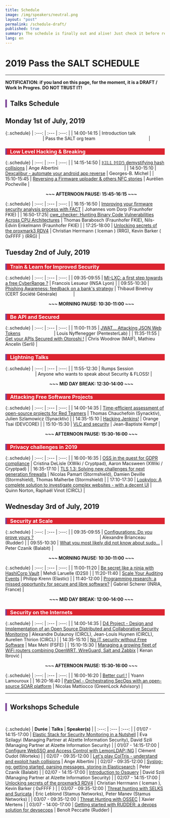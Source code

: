 ```yaml
---
title: Schedule
image: /img/speakers/neutral.png
layout: "post"
permalink: /schedule-draft/
published: true
summary: The schedule is finally out and alive! Just check it before registering to the event :)
lang: en
---
```


# 2019 Pass the SALT SCHEDULE

---

**NOTIFICATION: if you land on this page, for the moment, it is a DRAFT / Work In Progres. DO NOT TRUST IT!**

<div style="border-left: 5px solid #7b4397; padding-left: 10px"> <h2>Talks Schedule</h2></div>

## Monday 1st of July, 2019

{:.schedule}
| :---:  | :---   | :---:         |
| 14:00-14:15 | Introduction talk &nbsp; &nbsp; &nbsp; &nbsp; &nbsp; &nbsp; &nbsp; &nbsp; &nbsp; &nbsp; &nbsp; &nbsp; &nbsp; &nbsp; &nbsp; &nbsp; &nbsp; &nbsp; &nbsp; &nbsp; &nbsp; &nbsp; &nbsp; &nbsp; &nbsp; &nbsp; | Pass the SALT org team &nbsp; &nbsp; &nbsp; &nbsp; &nbsp; &nbsp; &nbsp; &nbsp; &nbsp; &nbsp; &nbsp; &nbsp; &nbsp; &nbsp; &nbsp; &nbsp; &nbsp; &nbsp; &nbsp; &nbsp; &nbsp; |

<div style="border-left: 5px solid #7b4397; color: white; background-color: #dc2430; padding-left: 10px"> <h3> Low Level Hacking & Breaking </h3></div>

{:.schedule}
| :---:  | :---   | :---:         |
| 14:15-14:50 | [𝕂𝕀𝕃𝕃 𝕄𝔻𝟝 demystifying hash collisions](/talks/91.html) | Ange Albertini &nbsp; &nbsp; &nbsp; &nbsp; &nbsp; &nbsp; &nbsp; &nbsp; &nbsp; &nbsp; &nbsp; &nbsp; &nbsp; &nbsp; &nbsp; &nbsp; &nbsp; &nbsp; &nbsp; &nbsp; &nbsp; &nbsp; &nbsp; &nbsp; &nbsp; &nbsp; |
| 14:50-15:10 | [Dexcalibur - automate your android app reverse](/talks/95.html) | Georges-B. Michel |
| 15:10-15:45 | [Reversing a Firmware uploader & others NFC stories](/talks/58.html) | Aurélien Pocheville |

<div style="padding-left:40px"><div style="text-align: center; font-weight: bold">~~~ AFTERNOON PAUSE: 15:45-16:15 ~~~</div></div>

{:.schedule}
| :---:  | :---   | :---:         |
| 16:15-16:50 | [Improving your firmware security analysis process with FACT](/talks/71.html) | Johannes vom Dorp (Fraunhofer FKIE) |
| 16:50-17:25| [cwe_checker: Hunting Binary Code Vulnerabilities Across CPU Architectures](/talks/74.html) | Thomas Barabosch (Fraunhofer FKIE), Nils-Edvin Enkelmann (Fraunhofer FKIE) |
| 17:25-18:00 | [Unlocking secrets of the proxmark3 RDV4](/talks/49.html) | Christian Herrmann ( Iceman ) (RRG), Kevin Barker ( 0xFFFF ) (RRG) |

## Tuesday 2nd of July, 2019

<div style="border-left: 5px solid #7b4397; color: white; background-color: #dc2430; padding-left: 10px"> <h3>Train & Learn for Improved Security</h3></div>

{:.schedule}
| :---:  | :---   | :---:         |
| 09:35-09:55 | [MI-LXC: a first step towards a free CyberRange ?](/talks/57.html) | Francois Lesueur (INSA Lyon) |
| 09:55-10:30 | [Phishing Awareness: feedback on a bank's strategy](/talks/63.html) | Thibaud Binetruy (CERT Société Générale) &nbsp; &nbsp; &nbsp; &nbsp; &nbsp; &nbsp; |

<div style="padding-left:40px"><div style="text-align: center; font-weight: bold">~~~ MORNING PAUSE: 10:30-11:00 ~~~</div></div>

<div style="border-left: 5px solid #7b4397; color: white; background-color: #dc2430; padding-left: 10px"> <h3>Be API and Secured</h3></div>

{:.schedule}
| :---:  | :---   | :---:         |
| 11:00-11:35 | [JWAT... Attacking JSON Web Tokens](/talks/45.html) &nbsp; &nbsp; &nbsp; &nbsp; &nbsp; &nbsp; &nbsp; &nbsp; &nbsp; &nbsp; &nbsp; &nbsp; &nbsp;  | Louis Nyffenegger (PentesterLab) |
| 11:35-11:55 | [Get your APIs Secured with Otoroshi !](/talks/60.html) | Chris Woodrow (MAIF), Mathieu Ancelin (Serli) |

<div style="border-left: 5px solid #7b4397; color: white; background-color: #dc2430; padding-left: 10px"> <h3>Lightning Talks</h3></div>

{:.schedule}
| :---:  | :---   | :---:         |
| 11:55-12:30  | Rumps Session &nbsp; &nbsp; &nbsp; &nbsp; &nbsp; &nbsp; &nbsp; &nbsp; &nbsp; &nbsp; &nbsp; &nbsp; &nbsp; &nbsp; &nbsp; &nbsp; &nbsp; &nbsp; &nbsp; &nbsp; &nbsp; &nbsp; &nbsp; &nbsp; | Anyone who wants to speak about Security & FLOSS! |

<div style="padding-left:40px"><div style="text-align: center; font-weight: bold">~~~ MID DAY BREAK: 12:30-14:00 ~~~</div></div>

<div style="border-left: 5px solid #7b4397; color: white; background-color: #dc2430; padding-left: 10px"> <h3>Attacking Free Software Projects</h3></div>

{:.schedule}
| :---:  | :---   | :---:         |
| 14:00-14:35 | [Time-efficient assessment of open-source projects for Red Teamers](/talks/75.html) | Thomas Chauchefoin (Synacktiv), Julien Szlamowicz (Synacktiv) |
| 14:35-15:10 | [Hacking Jenkins!](/talks/59.html) | Orange Tsai (DEVCORE) |
| 15:10-15:30 | [VLC and security](/talks/53.html) | Jean-Baptiste Kempf |

<div style="padding-left:40px"><div style="text-align: center; font-weight: bold">~~~ AFTERNOON PAUSE: 15:30-16:00 ~~~</div></div>

<div style="border-left: 5px solid #7b4397; color: white; background-color: #dc2430; padding-left: 10px"> <h3>Privacy challenges in 2019</h3></div>

{:.schedule}
| :---:  | :---   | :---:         |
| 16:00-16:35   | [OSS in the quest for GDPR compliance](/talks/51.html) | Cristina DeLisle (XWiki / Cryptpad), Aaron Macsween (XWiki / Cryptpad) |
| 16:35-17:10 | [TLS 1.3: Solving new challenges for next generation firewalls](/talks/84.html) | Nicolas Pamart (Stormshield), Damien Deville (Stormshield), Thomas Malherbe (Stormshield) |
| 17:10-17:30 | [Lookyloo: A complete solution to investigate complex websites - with a decent UI](/talks/78.html) | Quinn Norton, Raphaël Vinot (CIRCL) |

## Wednesday 3rd of July, 2019

<div style="border-left: 5px solid #7b4397; color: white; background-color: #dc2430; padding-left: 10px"> <h3>Security at Scale</h3></div>

{:.schedule}
| :---:  | :---   | :---:         |
| 09:35-09:55 | [Configurations: Do you prove yours ?](/talks/98.html) &nbsp; &nbsp; &nbsp; &nbsp; &nbsp; &nbsp; &nbsp; &nbsp; &nbsp; &nbsp; &nbsp; &nbsp; &nbsp; &nbsp; &nbsp; &nbsp; &nbsp; &nbsp; &nbsp; &nbsp; &nbsp; &nbsp; &nbsp; &nbsp; &nbsp; &nbsp; | Alexandre Brianceau (Rudder) |
| 09:55-10:30 | [What you most likely did not know about sudo…](/talks/70.html)  | Peter Czanik (Balabit) |

<div style="padding-left:40px"><div style="text-align: center; font-weight: bold">~~~ MORNING PAUSE: 10:30-11:00 ~~~</div></div>

{:.schedule}
| :---:  | :---   | :---:         |
| 11:00-11:20 | [Be secret like a ninja with HashiCorp Vault](/talks/79.html) | Mehdi Laruelle (D2SI) |
| 11:20-11:40 | [Scale Your Auditing Events](/talks/96.html) | Philipp Krenn (Elastic) |
| 11:40-12:00 | [Programming research: a missed opportunity for secure and libre software?](/talks/85.html) | Gabriel Scherer (INRIA, France) |

<div style="padding-left:40px"><div style="text-align: center; font-weight: bold">~~~ MID DAY BREAK: 12:00-14:00 ~~~</div></div>

<div style="border-left: 5px solid #7b4397; color: white; background-color: #dc2430; padding-left: 10px"> <h3>Security on the Internets </h3></div>

{:.schedule}
| :---:  | :---   | :---:         |
| 14:00-14:35 | [D4 Project - Design and Implementation of an Open Source Distributed and Collaborative Security Monitoring](/talks/50.html) | Alexandre Dulaunoy (CIRCL), Jean-Louis Huynen (CIRCL), Aurelien Thirion (CIRCL) |
| 14:35-15:10 | [No IT security without Free Software](/talks/102.html) | Max Mehl (FSFE) |
| 15:10-15:30 | [Managing a growing fleet of WiFi routers combining OpenWRT, WireGuard, Salt and Zabbix](/talks/55.html) | Kenan Ibrović |

<div style="padding-left:40px"><div style="text-align: center; font-weight: bold">~~~ AFTERNOON PAUSE: 15:30-16:00 ~~~</div></div>

{:.schedule}
| :---:  | :---   | :---:         |
| 16:00-16:20 | [Better curl !](/talks/62.html) | Yoann Lamouroux |
| 16:20-16:40 | [PatrOwl - Orchestrating SecOps with an open-source SOAR platform](/talks/56.html) | Nicolas Mattiocco (GreenLock Advisory) |

* * *

<div style="border-left: 5px solid #7b4397; padding-left: 10px"> <h2>Workshops Schedule</h2></div>

<br>

{:.schedule}
| **Durée** | **Talks** | **Speaker(s)** |
| :---:  | :---   | :---:         |
| 01/07 - 14:15-17:00 | [Elastic Stack for Security Monitoring in a Nutshell](/talks/86.html) | Eva Szilagyi (Managing Partner at Alzette Information Security), David Szili (Managing Partner at Alzette Information Security) |
| 01/07 - 14:15-17:00 | [Configure WebSSO and Access Control with LemonLDAP::NG](/talks/80.html) | Clément Oudot (Worteks) |
| 02/07 - 09:35-12:00 | [Let's play ColTris - understand and exploit hash collisions](/talks/101.html) | Ange Albertini |
| 02/07 - 09:35-12:00 |  [Syslog-ng: getting started, parsing messages, storing in Elasticsearch](/talks/76.html) | Peter Czanik (Balabit) |
| 02/07 - 14:15-17:00 | [Introduction to Osquery](/talks/87.html) | David Szili (Managing Partner at Alzette Information Security) |
| 02/07 - 14:15-17:00 | [Unlocking secrets of the proxmark3 RDV4](/talks/52.html) | Christian Herrmann ( Iceman ), Kevin Barker ( 0xFFFF ) |
| 03/07 - 09:35-12:00 | [Threat hunting with SELKS and Suricata](/talks/65.html) | Eric Leblond (Stamus Networks), Peter Manev (Stamus Networks) |
| 03/07 - 09:35-12:00 | [Threat Hunting with OSSEC](/talks/66.html) | Xavier Mertens |
| 03/07 - 14:00-17:00 | [Getting started with RUDDER: a devops solution for devsecops](/talks/99.html) | Benoît Peccatte (Rudder) |
